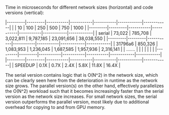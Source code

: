 Time in microseconds for different network sizes (horizontal) and code versions
(vertical):

|---------|---------|-----------|-----------|-----------|------------|------------|
|         | 10      | 100       | 250       | 500       | 750        | 1000       |
|---------|---------|-----------|-----------|-----------|------------|------------|
| serial  | 73,022  | 785,708   | 3,022,811 | 9,787,185 | 23,091,656 | 38,038,550 |
|---------|---------|-----------|-----------|-----------|------------|------------|
| 31796a6 | 850,326 | 1,083,953 | 1,236,045 | 1,687,585 | 1,957,936  | 2,316,141  |
| ....... |         |           |           |           |            |            |
|---------|---------|-----------|-----------|-----------|------------|------------|
|---------|---------|-----------|-----------|-----------|------------|------------|
| SPEEDUP | 0.1X    | 0.7X      | 2.4X      | 5.8X      | 11.8X      | 16.4X      |

The serial version contains logic that is O(N^2) in the network size, which can be
clearly seen here from the deterioration in runtime as the network size grows. The
parallel version(s) on the other hand, effectively parallelizes the O(N^2) workload such
that it becomes increasingly faster than the serial version as the network size
increases. For small network sizes, the serial version outperforms the parallel version,
most likely due to additional overhead for copying to and from GPU memory.

